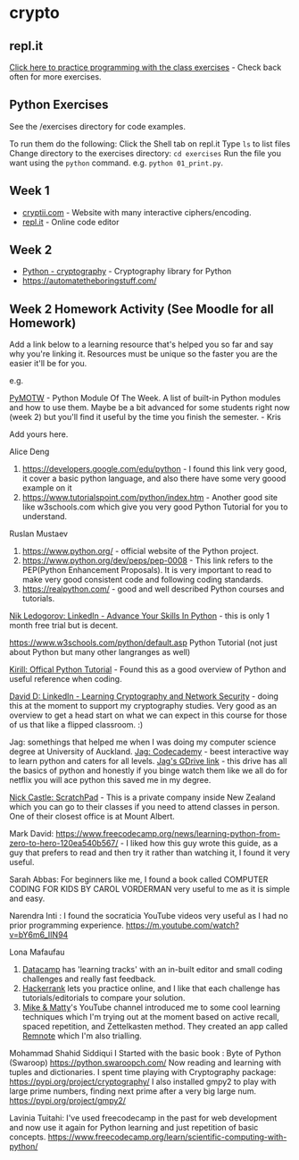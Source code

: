 # crypto

## repl.it
[Click here to practice programming with the class exercises](https://repl.it/@krisrp/crypto) - Check back often for more exercises.

## Python Exercises
See the /exercises directory for code examples.

To run them do the following:
Click the Shell tab on repl.it
Type `ls` to list files
Change directory to the exercises directory: `cd exercises`
Run the file you want using the `python` command. e.g. `python 01_print.py`.

## Week 1

* [cryptii.com](https://cryptii.com/) - Website with many interactive ciphers/encoding.
* [repl.it](https://repl.it/) - Online code editor

## Week 2

* [Python - cryptography](https://cryptography.io/en/latest/) - Cryptography library for Python
* https://automatetheboringstuff.com/


## Week 2 Homework Activity (See Moodle for all Homework)

Add a link below to a learning resource that's helped you so far and say why you're linking it. Resources must be unique so the faster you are the easier it'll be for you.

e.g.

[PyMOTW](https://pymotw.com/3/) - Python Module Of The Week. A list of built-in Python modules and how to use them. Maybe be a bit advanced for some students right now (week 2) but you'll find it useful by the time you finish the semester. - Kris



Add yours here.

Alice Deng
1. https://developers.google.com/edu/python - I found this link very good, it cover a basic python language, and also there have some very goood example on it  
2. https://www.tutorialspoint.com/python/index.htm - Another good site like w3schools.com which give you very good Python Tutorial for you to understand.
 
 Ruslan Mustaev 
1. https://www.python.org/ - official website of the Python project.
2. https://www.python.org/dev/peps/pep-0008  - This link refers to the PEP(Python Enhancement Proposals). It is very important to read to make very good consistent code and following coding standards.
3. https://realpython.com/ - good and well described Python courses and tutorials. 

[Nik Ledogorov: LinkedIn - Advance Your Skills In Python](https://www.linkedin.com/learning/paths/advance-your-skills-in-python) - this is only 1 month free trial but is decent.

https://www.w3schools.com/python/default.asp Python Tutorial  (not just about Python but many other langranges as well)

[Kirill: Offical Python Tutorial](https://docs.python.org/3/tutorial/) - Found this as a good overview of Python and useful reference when coding.

[David D: LinkedIn - Learning Cryptography and Network Security](https://www.linkedin.com/learning/learning-cryptography-and-network-security) - doing this at the moment to support my cryptography studies. Very good as an overview to get a head start on what we can expect in this course for those of us that like a flipped classroom. :)

Jag: somethings that helped me when I was doing my computer science degree at University of Auckland.
[Jag: Codecademy](https://www.codecademy.com/) - beest interactive way to learn python and caters for all levels.
[Jag's GDrive link](https://drive.google.com/drive/folders/1qfa7k-2rxZ_Or80MykGOhMaCU_rFfGO3?usp=sharing) - this drive has all the basics of python and honestly if you binge watch them like we all do for netflix you will ace python this saved me in my degree.

[Nick Castle: ScratchPad](https://scratchpad.co.nz/product/develop-websites-using-python/) - This is a private company inside New Zealand which you can go to their classes if you need to attend classes in person. One of their closest office is at Mount Albert.

Mark David: https://www.freecodecamp.org/news/learning-python-from-zero-to-hero-120ea540b567/ - I liked how this guy wrote this guide, as a guy that prefers to read and then try it rather than watching it, I found it very useful.

Sarah Abbas: For beginners like me, I found a book called COMPUTER CODING FOR KIDS BY CAROL VORDERMAN very useful to me as it is simple and easy.

Narendra Inti : I found the socraticia YouTube videos very useful as I had no prior programming experience.
https://m.youtube.com/watch?v=bY6m6_IIN94


Lona Mafaufau
1. [Datacamp](https://www.datacamp.com/tracks/python-fundamentals) has 'learning tracks' with an in-built editor and small coding challenges and really fast feedback.
2. [Hackerrank](https://www.hackerrank.com/domains/python) lets you practice online, and I like that each challenge has tutorials/editorials to compare your solution.
3. [Mike & Matty](https://www.youtube.com/playlist?list=PLh_4sKYaH6Jy7qFzY4y51xpIovksMTNup)'s YouTube channel introduced me to some cool learning techniques which I'm trying out at the moment based on active recall, spaced repetition, and Zettelkasten method. They created an app called [Remnote](https://www.remnote.io/) which I'm also trialling. 

Mohammad Shahid Siddiqui
I Started with the basic book : Byte of Python (Swaroop)
https://python.swaroopch.com/
Now reading and learning with tuples and dictionaries.
I spent time playing with Cryptography package:
https://pypi.org/project/cryptography/
I also installed gmpy2 to play with large prime numbers, finding next prime after a very big large num.
https://pypi.org/project/gmpy2/


Lavinia Tuitahi:
I've used freecodecamp in the past for web development and now use it again for Python learning and just repetition of basic concepts. https://www.freecodecamp.org/learn/scientific-computing-with-python/

